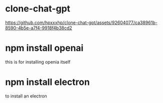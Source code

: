 # clone-chat-gpt

https://github.com/hpxxxhp/clone-chat-gpt/assets/92604077/ca38961b-8590-4b5e-a7f4-9918f4b38cd2

<h1>npm install openai</h1>
<p>this is for installing openia itself</p>
<h1>npm install electron</h1>
<p>to install an electron</p>
